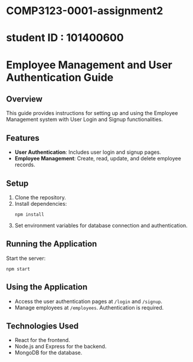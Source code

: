 # COMP3123-0001-assignment2
# student ID : 101400600


# Employee Management and User Authentication Guide

## Overview
This guide provides instructions for setting up and using the Employee Management system with User Login and Signup functionalities.

## Features
- **User Authentication**: Includes user login and signup pages.
- **Employee Management**: Create, read, update, and delete employee records.

## Setup
1. Clone the repository.
2. Install dependencies:
   ```
   npm install
   ```
3. Set environment variables for database connection and authentication.

## Running the Application
Start the server:
```
npm start
```

## Using the Application
- Access the user authentication pages at `/login` and `/signup`.
- Manage employees at `/employees`. Authentication is required.

## Technologies Used
- React for the frontend.
- Node.js and Express for the backend.
- MongoDB for the database.

